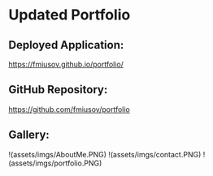 # Updated Portfolio

## Deployed Application:
https://fmiusov.github.io/portfolio/

## GitHub Repository:
https://github.com/fmiusov/portfolio

## Gallery:

!(assets/imgs/AboutMe.PNG)
!(assets/imgs/contact.PNG)
!(assets/imgs/portfolio.PNG)